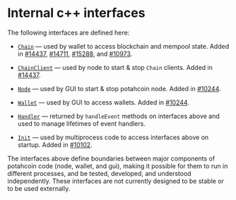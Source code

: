 # Internal c++ interfaces

The following interfaces are defined here:

* [`Chain`](chain.h) — used by wallet to access blockchain and mempool state. Added in [#14437](https://github.com/potahcoin/potahcoin/pull/14437), [#14711](https://github.com/potahcoin/potahcoin/pull/14711), [#15288](https://github.com/potahcoin/potahcoin/pull/15288), and [#10973](https://github.com/potahcoin/potahcoin/pull/10973).

* [`ChainClient`](chain.h) — used by node to start & stop `Chain` clients. Added in [#14437](https://github.com/potahcoin/potahcoin/pull/14437).

* [`Node`](node.h) — used by GUI to start & stop potahcoin node. Added in [#10244](https://github.com/potahcoin/potahcoin/pull/10244).

* [`Wallet`](wallet.h) — used by GUI to access wallets. Added in [#10244](https://github.com/potahcoin/potahcoin/pull/10244).

* [`Handler`](handler.h) — returned by `handleEvent` methods on interfaces above and used to manage lifetimes of event handlers.

* [`Init`](init.h) — used by multiprocess code to access interfaces above on startup. Added in [#10102](https://github.com/potahcoin/potahcoin/pull/10102).

The interfaces above define boundaries between major components of potahcoin code (node, wallet, and gui), making it possible for them to run in different processes, and be tested, developed, and understood independently. These interfaces are not currently designed to be stable or to be used externally.
